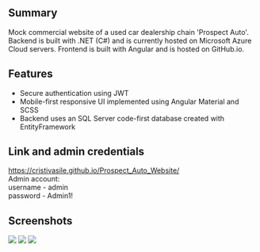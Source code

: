## Summary
Mock commercial website of a used car dealership chain 'Prospect Auto'. Backend is built with .NET (C#) and is currently hosted on Microsoft Azure Cloud servers. Frontend is built with Angular and is hosted on GitHub.io.

## Features
- Secure authentication using JWT
- Mobile-first responsive UI implemented using Angular Material and SCSS
- Backend uses an SQL Server code-first database created with EntityFramework

## Link and admin credentials
https://cristivasile.github.io/Prospect_Auto_Website/  
Admin account:  
username - admin  
password - Admin1!  

## Screenshots
![](https://i.postimg.cc/V65x0Wjx/image-2022-02-01-225052.png)
![](https://i.postimg.cc/x8vtXX4r/image-2022-02-01-225349.png)
![](https://i.postimg.cc/WbcysvHL/image-2022-02-01-225307.png)
